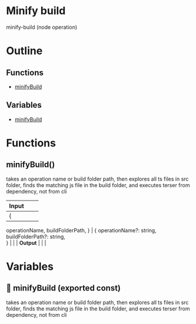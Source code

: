 # Minify build

minify-build (node operation)



# Outline

## Functions

- [minifyBuild](#minifyBuild)

## Variables

- [minifyBuild](#minifybuild)



# Functions

## minifyBuild()

takes an operation name or build folder path, then explores all ts files in src folder, finds the matching js file in the build folder, and executes terser from dependency, not from cli


| Input      |    |    |
| ---------- | -- | -- |
| {
  operationName,
  buildFolderPath,
} | { operationName?: string, <br />buildFolderPath?: string, <br /> } |  |
| **Output** |    |    |


# Variables

## 📄 minifyBuild (exported const)

takes an operation name or build folder path, then explores all ts files in src folder, finds the matching js file in the build folder, and executes terser from dependency, not from cli

